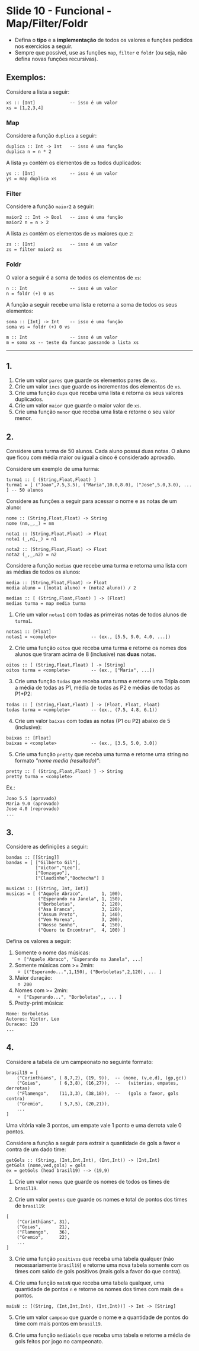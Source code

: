 <meta http-equiv="Content-Type" content="text/html; charset=UTF-8"/></p>        

Slide 10 - Funcional - Map/Filter/Foldr
=======================================

- Defina o **tipo** e a **implementação** de todos os valores e funções pedidos
  nos exercícios a seguir.
- Sempre que possível, use as funções `map`, `filter` e `foldr` (ou seja, não
  defina novas funções recursivas).

## Exemplos:


Considere a lista a seguir:

```
xs :: [Int]             -- isso é um valor
xs = [1,2,3,4]
```

### Map

Considere a função `duplica` a seguir:

```
duplica :: Int -> Int   -- isso é uma função
duplica n = n * 2
```

A lista `ys` contém os elementos de `xs` todos duplicados:

```
ys :: [Int]             -- isso é um valor
ys = map duplica xs
```

### Filter

Considere a função `maior2` a seguir:

```
maior2 :: Int -> Bool   -- isso é uma função
maior2 n = n > 2
```

A lista `zs` contém os elementos de `xs` maiores que `2`:

```
zs :: [Int]             -- isso é um valor
zs = filter maior2 xs
```

### Foldr

O valor a seguir é a soma de todos os elementos de `xs`:

```
n :: Int                -- isso é um valor
n = foldr (+) 0 xs
```

A função a seguir recebe uma lista e retorna a soma de todos os seus elementos:

```
soma :: [Int] -> Int    -- isso é uma função
soma vs = foldr (+) 0 vs

m :: Int                -- isso é um valor
m = soma xs -- teste da funcao passando a lista xs
```

-------------------------------------------------------------------------------

## 1.

1. Crie um valor `pares` que guarde os elementos pares de `xs`.
2. Crie um valor `incs` que guarde os incrementos dos elementos de `xs`.
3. Crie uma função `dups` que receba uma lista e retorna os seus valores
   duplicados.
4. Crie um valor `maior` que guarde o maior valor de `xs`.
5. Crie uma função `menor` que receba uma lista e retorne o seu valor menor.

## 2.

Considere uma turma de 50 alunos.
Cada aluno possui duas notas.
O aluno que ficou com média maior ou igual a cinco é considerado aprovado.

Considere um exemplo de uma turma:

```
turma1 :: [ (String,Float,Float) ]
turma1 = [ ("Joao",7.5,3.5), ("Maria",10.0,8.0), ("Jose",5.0,3.0), ... ] -- 50 alunos
```

Considere as funções a seguir para acessar o nome e as notas de um aluno:

```
nome :: (String,Float,Float) -> String
nome (nm,_,_) = nm

nota1 :: (String,Float,Float) -> Float
nota1 (_,n1,_) = n1

nota2 :: (String,Float,Float) -> Float
nota2 (_,_,n2) = n2
```

Considere a função `medias` que recebe uma turma e retorna uma lista com as
médias de todos os alunos:

```
media :: (String,Float,Float) -> Float
media aluno = ((nota1 aluno) + (nota2 aluno)) / 2

medias :: [ (String,Float,Float) ] -> [Float]
medias turma = map media turma
```

1. Crie um valor `notas1` com todas as primeiras notas de todos alunos de `turma1`.

```
notas1 :: [Float]
notas1 = <complete>             -- (ex., [5.5, 9.0, 4.0, ...])
```

2. Crie uma função `oitos` que receba uma turma e retorne os nomes dos alunos
   que tiraram acima de 8 (inclusive) nas **duas** notas.

```
oitos :: [ (String,Float,Float) ] -> [String]
oitos turma = <complete>        -- (ex., ["Maria", ...])
```

3. Crie uma função `todas` que receba uma turma e retorne uma
Tripla com a média de todas as P1, média de todas as P2 e médias de todas as
P1+P2:

```
todas :: [ (String,Float,Float) ] -> (Float, Float, Float)
todas turma = <complete>        -- (ex., (7.5, 4.8, 6.1))
```

4. Crie um valor `baixas` com todas as notas (P1 ou P2) abaixo de 5
   (inclusive):

```
baixas :: [Float]
baixas = <complete>             -- (ex., [3.5, 5.0, 3.0])
```

5. Crie uma função `pretty` que receba uma turma e retorne uma string no
   formato *"nome media (resultado)"*:

```
pretty :: [ (String,Float,Float) ] -> String
pretty turma = <complete>
```

Ex.:

```
Joao 5.5 (aprovado)
Maria 9.0 (aprovado)
Jose 4.0 (reprovado)
...
```

## 3.

Considere as definições a seguir:

```
bandas :: [[String]]
bandas = [ ["Gilberto Gil"],
           ["Victor","Leo"],
           ["Gonzagao"],
           ["Claudinho","Bochecha"] ]

musicas :: [(String, Int, Int)]
musicas = [ ("Aquele Abraco",       1, 100),
            ("Esperando na Janela", 1, 150),
            ("Borboletas",          2, 120),
            ("Asa Branca",          3, 120),
            ("Assum Preto",         3, 140),
            ("Vem Morena",          3, 200),
            ("Nosso Sonho",         4, 150),
            ("Quero te Encontrar",  4, 100) ]
```

Defina os valores a seguir:

1. Somente o nome das músicas:
    - `["Aquele Abraco", "Esperando na Janela", ...]`
2. Somente músicas com >= 2min:
    - `[("Esperando...",1,150), ("Borboletas",2,120), ... ]`
3. Maior duração:
    - `200`
4.  Nomes com >= 2min:
    - `["Esperando...", "Borboletas",, ... ]`
5.  Pretty-print música:

```
Nome: Borboletas
Autores: Victor, Leo
Duracao: 120
... 
```

## 4.

Considere a tabela de um campeonato no seguinte formato:

```
brasil19 = [
    ("Corinthians", ( 8,7,2), (19, 9)),  -- (nome, (v,e,d), (gp,gc))
    ("Goias",       ( 6,3,8), (16,27)),  --   (vitorias, empates, derrotas)
    ("Flamengo",    (11,3,3), (38,18)),  --   (gols a favor, gols contra)
    ("Gremio",      ( 5,7,5), (20,21)),
    ...
]
```

Uma vitória vale 3 pontos, um empate vale 1 ponto e uma derrota vale 0 pontos.

Considere a função a seguir para extrair a quantidade de gols a favor e contra
de um dado time:

```
getGols :: (String, (Int,Int,Int), (Int,Int)) -> (Int,Int)
getGols (nome,ved,gols) = gols
ex = getGols (head brasil19) --> (19,9)
```

1. Crie um valor `nomes`  que guarde os nomes de todos os times de `brasil19`.

2. Crie um valor `pontos` que guarde os nomes e total de pontos dos times de
   `brasil19`:

```
[
    ("Corinthians", 31),
    ("Goias",       21),
    ("Flamengo",    36),
    ("Gremio",      22),
    ...
]
```

3. Crie uma função `positivos` que receba uma tabela qualquer (não
   necessariamente `brasil19`) e retorne uma nova tabela somente com os times
   com saldo de gols positivos (mais gols a favor do que contra).

4. Crie uma função `maisN` que receba uma tabela qualquer, uma
   quantidade de pontos `n` e retorne os nomes dos times com mais de `n` pontos.

```
maisN :: [(String, (Int,Int,Int), (Int,Int))] -> Int -> [String]
```

5. Crie um valor `campeao` que guarde o nome e a quantidade de pontos do time
    com mais pontos em `brasil19`.

6. Crie uma função `mediaGols` que receba uma tabela e retorne a média de gols
    feitos por jogo no campeonato.
